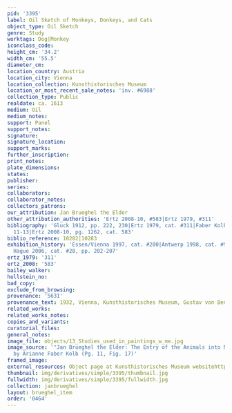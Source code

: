 ```yaml
---
pid: '3395'
label: Oil Sketch of Monkeys, Donkeys, and Cats
object_type: Oil Sketch
genre: Study
worktags: Dog|Monkey
iconclass_code:
height_cm: '34.2'
width_cm: '55.5'
diameter_cm:
location_country: Austria
location_city: Vienna
location_collection: Kunsthistorisches Museum
location_or_most_recent_sale_notes: 'inv. #6988'
collection_type: Public
realdate: ca. 1613
medium: Oil
medium_notes:
support: Panel
support_notes:
signature:
signature_location:
support_marks:
further_inscription:
print_notes:
plate_dimensions:
states:
publisher:
series:
collaborators:
collaborator_notes:
collectors_patrons:
our_attribution: Jan Brueghel the Elder
other_attribution_authorities: 'Ertz 2008-10, #583|Ertz 1979, #311'
bibliography: 'Gluck 1912, pp. 222, 230|Ertz 1979, cat. #311|Faber Kolb 2005, pp.
  11-13|Ertz 2008-10, pg. 1262, cat. 583'
biblio_reference: 10282|10283
exhibition_history: 'Essen/Vienna 1997, cat. #200|Antwerp 1998, cat. #92|Los Angeles/The
  Hague 2006, cat. #28, pp. 202-207'
ertz_1979: '311'
ertz_2008: '583'
bailey_walker:
hollstein_no:
bad_copy:
exclude_from_browsing:
provenance: '5631'
provenance_text: 1932, Vienna, Kunsthistorisches Museum, Gustav von Benda bequest
related_works:
related_works_notes:
copies_and_variants:
curatorial_files:
general_notes:
image_file: objects/13_Studies_used_in_paintings_w_me.jpg
image_source: '"Jan Brueghel the Elder: The Entry of the Animals into Noah''s Ark"
  by Arianne Faber Kolb (Pg. 11, Fig. 17)'
framed_image:
external_resources: Object page at Kunsthistorisches Museum websitehttp://bilddatenbank.khm.at/viewArtefact
thumbnail: img/derivatives/simple/3395/thumbnail.jpg
fullwidth: img/derivatives/simple/3395/fullwidth.jpg
collection: janbrueghel
layout: brueghel_item
order: '0464'
---
```

